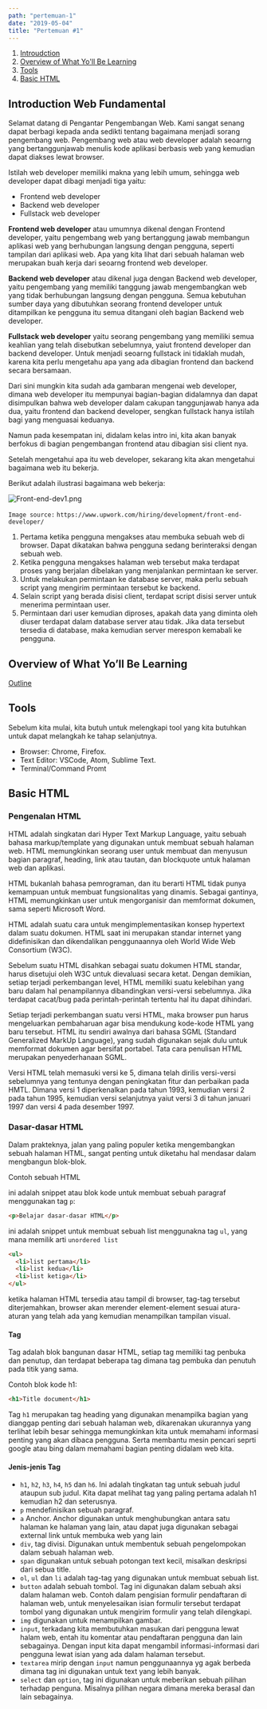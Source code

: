 ```yaml
---
path: "pertemuan-1"
date: "2019-05-04"
title: "Pertemuan #1"
---
```


1. [Introudction](#1.introduction)
2. [Overview of What Yo'll Be Learning](#2.overview)
3. [Tools](#3.tools)
4. [Basic HTML](#4.basichtml)

## Introduction Web Fundamental

Selamat datang di Pengantar Pengembangan Web. Kami sangat senang dapat berbagi kepada anda sedikti tentang bagaimana menjadi sorang pengembang web. Pengembang web atau web developer adalah seoarng yang bertanggunjawab menulis kode aplikasi berbasis web yang kemudian dapat diakses lewat browser.

Istilah web developer memiliki makna yang lebih umum, sehingga web developer dapat dibagi menjadi tiga yaitu:

- Frontend web developer
- Backend web developer
- Fullstack web developer

**Frontend web developer** atau umumnya dikenal dengan Frontend developer, yaitu pengembang web yang bertanggung jawab membangun aplikasi web yang berhubungan langsung dengan pengguna, seperti tampilan dari aplikasi web. Apa yang kita lihat dari sebuah halaman web merupakan buah kerja dari seoarng frontend web developer.

**Backend web developer** atau dikenal juga dengan Backend web developer, yaitu pengembang yang memiliki tanggung jawab mengembangkan web yang tidak berhubungan langsung dengan pengguna. Semua kebutuhan sumber daya yang dibutuhkan seorang frontend developer untuk ditampilkan ke pengguna itu semua ditangani oleh bagian Backend web developer.

**Fullstack web developer** yaitu seorang pengembang yang memiliki semua keahlian yang telah disebutkan sebelumnya, yaiut frontend developer dan backend developer. Untuk menjadi seoarng fullstack ini tidaklah mudah, karena kita perlu mengetahu apa yang ada dibagian frontend dan backend secara bersamaan.

Dari sini mungkin kita sudah ada gambaran mengenai web developer, dimana web developer itu mempunyai bagian-bagian didalamnya dan dapat disimpulkan bahwa web developer dalam cakupan tanggunjawab hanya ada dua, yaitu frontend dan backend developer, sengkan fullstack hanya istilah bagi yang menguasai keduanya.

Namun pada kesempatan ini, didalam kelas intro ini, kita akan banyak berfokus di bagian pengembangan frontend atau dibagian sisi client nya.

Setelah mengetahui apa itu web developer, sekarang kita akan mengetahui bagaimana web itu bekerja.

Berikut adalah ilustrasi bagaimana web bekerja:

![Front-end-dev1.png](https://content-static.upwork.com/blog/uploads/sites/3/2015/05/05110037/Front-end-dev1.png)

`Image source:` `https://www.upwork.com/hiring/development/front-end-developer/`

1. Pertama ketika pengguna mengakses atau membuka sebuah web di browser. Dapat dikatakan bahwa pengguna sedang berinteraksi dengan sebuah web.
2. Ketika pengguna mengakses halaman web tersebut maka terdapat proses yang berjalan dibelakan yang menjalankan permintaan ke server.
3. Untuk melakukan permintaan ke database server, maka perlu sebuah script yang mengirim permintaan tersebut ke backend.
4. Selain script yang berada disisi client, terdapat script disisi server untuk menerima permintaan user.
5. Permintaan dari user kemudian diproses, apakah data yang diminta oleh diuser terdapat dalam database server atau tidak. Jika data tersebut tersedia di database, maka kemudian server merespon kemabali ke pengguna.

## Overview of What Yo’ll Be Learning

<a href="https://dtcacademy.id/intro-programming-class/outline">Outline</a>

## Tools

Sebelum kita mulai, kita butuh untuk melengkapi tool yang kita butuhkan untuk dapat melangkah ke tahap selanjutnya.

- Browser: Chrome, Firefox.
- Text Editor: VSCode, Atom, Sublime Text.
- Terminal/Command Promt

## Basic HTML

### Pengenalan HTML

HTML adalah singkatan dari Hyper Text Markup Language, yaitu sebuah bahasa markup/template yang digunakan untuk membuat sebuah halaman web. HTML memungkinkan seorang user untuk membuat dan menyusun bagian paragraf, heading, link atau tautan, dan blockquote untuk halaman web dan aplikasi.

HTML bukanlah bahasa pemrograman, dan itu berarti HTML tidak punya kemampuan untuk membuat fungsionalitas yang dinamis. Sebagai gantinya, HTML memungkinkan user untuk mengorganisir dan memformat dokumen, sama seperti Microsoft Word.

HTML adalah suatu cara untuk mengimplementasikan konsep hypertext dalam suatu dokumen. HTML saat ini merupakan standar internet yang didefinisikan dan dikendalikan penggunaannya oleh World Wide Web Consortium (W3C).

Sebelum suatu HTML disahkan sebagai suatu dokumen HTML standar, harus disetujui oleh W3C untuk dievaluasi secara ketat. Dengan demikian, setiap terjadi perkembangan level, HTML memiliki suatu kelebihan yang baru dalam hal penampilannya dibandingkan versi-versi sebelumnya. Jika terdapat cacat/bug pada perintah-perintah tertentu hal itu dapat dihindari.

Setiap terjadi perkembangan suatu versi HTML, maka browser pun harus mengeluarkan pembaharuan agar bisa mendukung kode-kode HTML yang baru tersebut. HTML itu sendiri awalnya dari bahasa SGML (Standard Generalized MarkUp Language), yang sudah digunakan sejak dulu untuk memformat dokumen agar bersifat portabel. Tata cara penulisan HTML merupakan penyederhanaan SGML.

Versi HTML telah memasuki versi ke 5, dimana telah dirilis versi-versi sebelumnya yang tentunya dengan peningkatan fitur dan perbaikan pada HMTL. Dimana versi 1 diperkenalkan pada tahun 1993, kemudian versi 2 pada tahun 1995, kemudian versi selanjutnya yaiut versi 3 di tahun januari 1997 dan versi 4 pada desember 1997.

### Dasar-dasar HTML

Dalam prakteknya, jalan yang paling populer ketika mengembangkan sebuah halaman HTML, sangat penting untuk diketahu hal mendasar dalam mengbangun blok-blok.

Contoh sebuah HTML

ini adalah snippet atau blok kode untuk membuat sebuah paragraf menggunakan tag `p`:

```html
<p>Belajar dasar-dasar HTML</p>
```

ini adalah snippet untuk membuat sebuah list menggunakna tag `ul`, yang mana memilik arti `unordered list`

```html
<ul>
  <li>list pertama</li>
  <li>list kedua</li>
  <li>list ketiga</li>
</ul>
```

ketika halaman HTML tersedia atau tampil di browser, tag-tag tersebut diterjemahkan, browser akan merender element-element sesuai atura-aturan yang  telah ada yang kemudian menampilkan tampilan visual.

#### Tag

Tag adalah blok bangunan dasar HTML, setiap tag memiliki tag penbuka dan penutup, dan terdapat beberapa tag dimana tag pembuka dan penutuh pada titik yang sama.

Contoh blok kode h1:

```html
<h1>Title document</h1>
```

Tag `h1` merupakan tag heading yang digunakan menampilka bagian yang dianggap penting dari sebuah halaman web, dikarenakan ukurannya yang terlihat lebih besar sehingga memungkinkan kita untuk memahami informasi penting yang akan dibaca pengguna. Serta membantu mesin pencari seprti google atau bing dalam memahami bagian penting didalam web kita.

#### Jenis-jenis Tag

- `h1`, `h2`, `h3`, `h4`, `h5` dan `h6`. Ini adalah tingkatan tag untuk sebuah judul ataupun sub judul. Kita dapat melihat tag yang paling pertama adalah h1 kemudian h2 dan seterusnya.
- `p` mendefinisikan sebuah paragraf.
- `a` Anchor. Anchor digunakan untuk menghubungkan antara satu halaman ke halaman yang lain, atau dapat juga digunakan sebagai external link untuk membuka web yang lain
- `div`, tag divisi. Digunakan untuk membentuk sebuah pengelompokan dalam sebuah halaman web.
- `span` digunakan untuk sebuah potongan text kecil, misalkan deskripsi dari sebua title.
- `ol`, `ul` dan `li` adalah tag-tag yang digunakan untuk membuat sebuah list.
- `button` adalah sebuah tombol. Tag ini digunakan dalam sebuah aksi dalam halaman web. Contoh dalam pengisian formulir pendaftaran di halaman web, untuk menyelesaikan isian formulir tersebut terdapat tombol yang digunakan untuk mengirim formulir yang telah dilengkapi.
- `img` digunakan untuk menampilkan gambar.
- `input`, terkadang kita membutuhkan masukan dari pengguna lewat halam web, entah itu komentar atau pendaftaran pengguna dan lain sebagainya. Dengan input kita dapat mengambil informasi-informasi dari pengguna lewat isian yang ada dalam halaman tersebut.
- `textarea` mirip dengan `input` namun penggunaannya yg agak berbeda dimana tag ini digunakan untuk text yang lebih banyak.
- `select` dan `option`, tag ini digunakan untuk meberikan sebuah pilihan terhadap penguna. Misalnya pilihan negara dimana mereka berasal dan lain sebagainya.